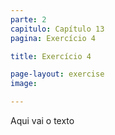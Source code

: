 ```yaml
---
parte: 2
capitulo: Capítulo 13
pagina: Exercício 4

title: Exercício 4

page-layout: exercise
image:

---
```


Aqui vai o texto
